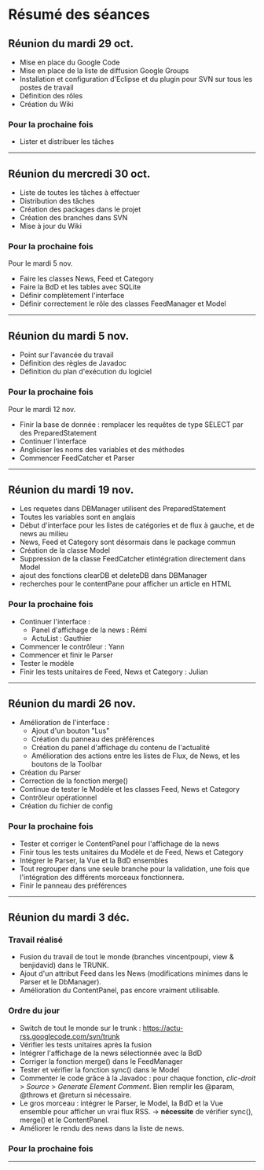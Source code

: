 # Résumé des séances #

## Réunion du mardi 29 oct. ##

  * Mise en place du Google Code
  * Mise en place de la liste de diffusion Google Groups
  * Installation et configuration d'Eclipse et du plugin pour SVN sur tous les postes de travail
  * Définition des rôles
  * Création du Wiki

### Pour la prochaine fois ###

  * Lister et distribuer les tâches


---


## Réunion du mercredi 30 oct. ##

  * Liste de toutes les tâches à effectuer
  * Distribution des tâches
  * Création des packages dans le projet
  * Création des branches dans SVN
  * Mise à jour du Wiki

### Pour la prochaine fois ###

Pour le mardi 5 nov.
  * Faire les classes News, Feed et Category
  * Faire la BdD et les tables avec SQLite
  * Définir complètement l'interface
  * Définir correctement le rôle des classes FeedManager et Model


---


## Réunion du mardi 5 nov. ##

  * Point sur l'avancée du travail
  * Définition des règles de Javadoc
  * Définition du plan d'exécution du logiciel

### Pour la prochaine fois ###

Pour le mardi 12 nov.
  * Finir la base de donnée : remplacer les requêtes de type SELECT par des PreparedStatement
  * Continuer l'interface
  * Angliciser les noms des variables et des méthodes
  * Commencer FeedCatcher et Parser


---


## Réunion du mardi 19 nov. ##

  * Les requetes dans DBManager utilisent des PreparedStatement
  * Toutes les variables sont en anglais
  * Début d'interface pour les listes de catégories et de flux à gauche, et de news au milieu
  * News, Feed et Category sont désormais dans le package commun
  * Création de la classe Model
  * Suppression de la classe FeedCatcher etintégration directement dans Model
  * ajout des fonctions clearDB et deleteDB dans DBManager
  * recherches pour le contentPane pour afficher un article en HTML

### Pour la prochaine fois ###

  * Continuer l'interface :
    * Panel d'affichage de la news : Rémi
    * ActuList : Gauthier
  * Commencer le contrôleur : Yann
  * Commencer et finir le Parser
  * Tester le modèle
  * Finir les tests unitaires de Feed, News et Category : Julian


---


## Réunion du mardi 26 nov. ##

  * Amélioration de l'interface :
    * Ajout d'un bouton "Lus"
    * Création du panneau des préférences
    * Création du panel d'affichage du contenu de l'actualité
    * Amélioration des actions entre les listes de Flux, de News, et les boutons de la Toolbar
  * Création du Parser
  * Correction de la fonction merge()
  * Continue de tester le Modèle et les classes Feed, News et Category
  * Contrôleur opérationnel
  * Création du fichier de config

### Pour la prochaine fois ###

  * Tester et corriger le ContentPanel pour l'affichage de la news
  * Finir tous les tests unitaires du Modèle et de Feed, News et Category
  * Intégrer le Parser, la Vue et la BdD ensembles
  * Tout regrouper dans une seule branche pour la validation, une fois que l'intégration des différents morceaux fonctionnera.
  * Finir le panneau des préférences


---


## Réunion du mardi 3 déc. ##

### Travail réalisé ###
  * Fusion du travail de tout le monde (branches vincentpoupi, view & benjidavid) dans le TRUNK.
  * Ajout d'un attribut Feed dans les News (modifications minimes dans le Parser et le DbManager).
  * Amélioration du ContentPanel, pas encore vraiment utilisable.

### Ordre du jour ###

  * Switch de tout le monde sur le trunk : https://actu-rss.googlecode.com/svn/trunk
  * Vérifier les tests unitaires après la fusion
  * Intégrer l'affichage de la news sélectionnée avec la BdD
  * Corriger la fonction merge() dans le FeedManager
  * Tester et vérifier la fonction sync() dans le Model
  * Commenter le code grâce à la Javadoc : pour chaque fonction, _clic-droit_ > _Source_ > _Generate Element Comment_. Bien remplir les @param, @throws et @return si nécessaire.
  * Le gros morceau : intégrer le Parser, le Model, la BdD et la Vue ensemble pour afficher un vrai flux RSS. -> **nécessite** de vérifier sync(), merge() et le ContentPanel.
  * Améliorer le rendu des news dans la liste de news.

### Pour la prochaine fois ###



---
